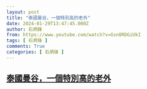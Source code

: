 ```yaml
---
layout: post
title: "泰國曼谷，一個特別高的老外"
date: 2024-01-29T13:47:45.000Z
author: 石炳鋒
from: https://www.youtube.com/watch?v=Gsn8RDGiUkI
tags: [ 石炳锋 ]
comments: True
categories: [ 石炳锋 ]
---
```

<!--1706536065000-->
[泰國曼谷，一個特別高的老外](https://www.youtube.com/watch?v=Gsn8RDGiUkI)
------

<div>

</div>
